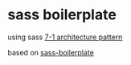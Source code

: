 # sass boilerplate
using sass [7-1 architecture pattern](https://sass-guidelin.es/#architecture)

based on [sass-boilerplate](https://github.com/HugoGiraudel/sass-boilerplate)

